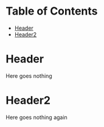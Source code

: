 <!-- mdtocstart -->
# Table of Contents

- [Header](#header)
- [Header2](#header2)
<!-- mdtocend -->

# Header

Here goes nothing

# Header2

Here goes nothing again
